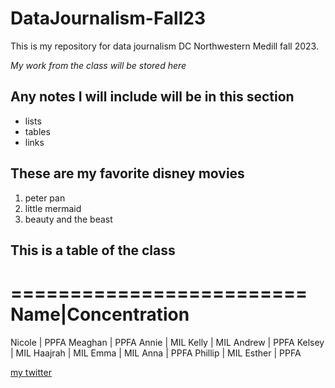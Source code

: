 # DataJournalism-Fall23

This is my repository for data journalism DC Northwestern Medill fall 2023.

*My work from the class will be stored here*

## Any notes I will include will be in this section ##

* lists
* tables
* links

## These are my favorite disney movies ##

1. peter pan
2. little mermaid
3. beauty and the beast

## This is a table of the class ##

=========================
Name|Concentration
=========================
Nicole | PPFA
Meaghan | PPFA
Annie | MIL
Kelly | MIL
Andrew | PPFA
Kelsey | MIL
Haajrah | MIL
Emma | MIL
Anna | PPFA
Phillip | MIL 
Esther | PPFA

[my twitter](https://google.com)
